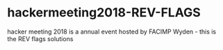 # hackermeeting2018-REV-FLAGS
hacker meeting 2018 is a annual event hosted by FACIMP Wyden - this is the REV flags solutions
